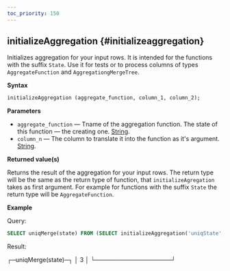 ```yaml
---
toc_priority: 150
---
```


## initializeAggregation {#initializeaggregation}

Initializes aggregation for your input rows. It is intended for the functions with the suffix `State`.
Use it for tests or to process columns of types `AggregateFunction` and `AggregationgMergeTree`.

**Syntax**

``` sql
initializeAggregation (aggregate_function, column_1, column_2);
```

**Parameters**

-   `aggregate_function` — Тname of the aggregation function. The state of this function — the creating one. [String](../../../sql-reference/data-types/string.md#string).
-   `column_n` — The column to translate it into the function as it's argument. [String](../../../sql-reference/data-types/string.md#string).

**Returned value(s)**

Returns the result of the aggregation for your input rows. The return type will be the same as the return type of function, that `initializeAgregation` takes as first argument.
For example for functions with the suffix `State` the return type will be `AggregateFunction`.

**Example**

Query:

```sql
SELECT uniqMerge(state) FROM (SELECT initializeAggregation('uniqState', number % 3) AS state FROM system.numbers LIMIT 10000);
```
Result:

┌─uniqMerge(state)─┐
│                3 │
└──────────────────┘
